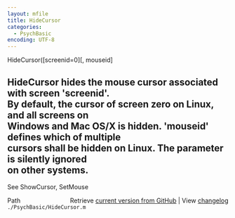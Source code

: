 ```yaml
---
layout: mfile
title: HideCursor
categories:
  - PsychBasic
encoding: UTF-8
---
```


HideCursor([screenid=0][, mouseid]  

HideCursor hides the mouse cursor associated with screen 'screenid'.  
By default, the cursor of screen zero on Linux, and all screens on  
Windows and Mac OS/X is hidden. 'mouseid' defines which of multiple  
cursors shall be hidden on Linux. The parameter is silently ignored  
on other systems.  
----  

See ShowCursor, SetMouse  


<div class="code_header" style="text-align:right;">
  <span style="float:left;">Path&nbsp;&nbsp;</span> <span class="counter">Retrieve <a href=
  "https://raw.github.com/Psychtoolbox-3/Psychtoolbox-3/beta/./PsychBasic/HideCursor.m">current version from GitHub</a> | View <a href=
  "https://github.com/Psychtoolbox-3/Psychtoolbox-3/commits/beta/./PsychBasic/HideCursor.m">changelog</a></span>
</div>
<div class="code">
  <code>./PsychBasic/HideCursor.m</code>
</div>
